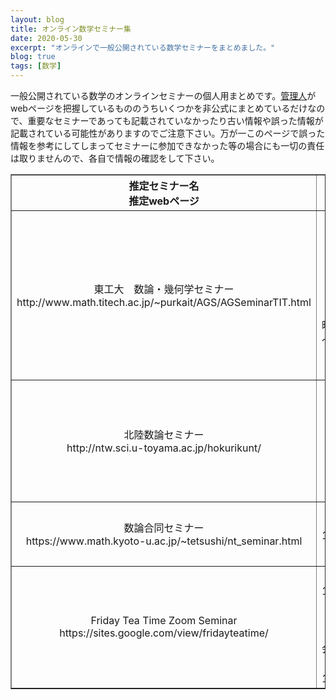 ```yaml
---
layout: blog
title: オンライン数学セミナー集
date: 2020-05-30
excerpt: "オンラインで一般公開されている数学セミナーをまとめました。"
blog: true
tags: [数学]
---
```


一般公開されている数学のオンラインセミナーの個人用まとめです。[管理人](https://twitter.com/non_archimedean)がwebページを把握しているもののうちいくつかを非公式にまとめているだけなので、重要なセミナーであっても記載されていなかったり古い情報や誤った情報が記載されている可能性がありますのでご注意下さい。万が一このページで誤った情報を参考にしてしまってセミナーに参加できなかった等の場合にも一切の責任は取りませんので、各自で情報の確認をして下さい。


<table border="1" cellpadding="5">
	<tr>
		<th align="center">
			推定セミナー名 <br> 推定webページ
		</th>
		<th align="center">
			推定開催日時
		</th>
		<th align="center">
			推定開催頻度
		</th>
	</tr>
	<tr>
		<td align="center">
			東工大　数論・幾何学セミナー <br> http://www.math.titech.ac.jp/~purkait/AGS/AGSeminarTIT.html
		</td>
		<td align="center">
			不明 <br> （去年までは原則金曜だが、 <br> 6/10水曜16:00～17:00の予定あり）
		</td>
		<td align="center">
			不明 <br> （普段は月1～2回？）
		</td>
	</tr>
	<tr>
		<td align="center">
			北陸数論セミナー <br> http://ntw.sci.u-toyama.ac.jp/hokurikunt/
		</td>
		<td align="center">
			木曜 <br> （時間未定。既に開催した5/21は17:30～）
		</td>
		<td align="center">
			不明 <br> （隔週？）
		</td>
	</tr>
	<tr>
		<td align="center">
			数論合同セミナー <br> https://www.math.kyoto-u.ac.jp/~tetsushi/nt_seminar.html
		</td>
		<td align="center">
			金曜13:30～14:30
		</td>
		<td align="center">
			不定 <br> （月2～3回？）
		</td>
	</tr>
	<tr>
		<td align="center">
			Friday Tea Time Zoom Seminar <br> https://sites.google.com/view/fridayteatime/
		</td>
		<td align="center">
			金曜15:00～16:30 <br> （ただしお茶会15:00～15:30）
		</td>
		<td align="center">
			毎週
		</td>
	</tr>
</table>
